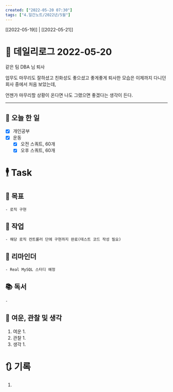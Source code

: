 ```yaml
---
created: ["2022-05-20 07:30"]
tags: ["4.일간노트/2022년/5월"]
---
```


[[2022-05-19]] | [[2022-05-21]]

# 📅 데일리로그  2022-05-20
같은 팀 DBA 님 퇴사

업무도 마무리도 잘하셨고 친화성도 좋으셨고 좋게좋게 퇴사한 모습은 이제까지 다니던 회사 중에서 처음 보았는데, 

언젠가 마무리할 상황이 온다면 나도 그랬으면 좋겠다는 생각이 든다.

---
## 🔷 오늘 한 일
- [x] 개인공부
- [x] 운동
	- [x] 오전 스쿼트, 60개
	- [x] 오후 스쿼트, 60개
# 🕴 Task
## 🎯 목표
	- 로직 구현
## 🚀 작업
	- 해당 로직 컨트롤러 단에 구현까지 완료(테스트 코드 작성 필요)
## 📕 리마인더
	- Real MySQL 스터디 예정
## 📚 독서
	- 
##  💬 여운, 관찰 및 생각
1. 여운
	1. 
2. 관찰
	1. 
3. 생각
	1. 
# 🔃 기록
1. 
